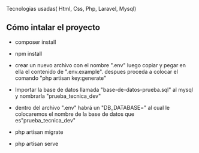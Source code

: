 Tecnologias usadas( Html, Css, Php, Laravel, Mysql)

## Cómo intalar el proyecto

- composer install

- npm install

- crear un nuevo archivo con el nombre ".env" luego copiar y pegar en ella el contenido de ".env.example". despues proceda a colocar el comando "php artisan key:generate"

- Importar la base de datos llamada "base-de-datos-prueba.sql" al mysql y nombrarla "prueba_tecnica_dev"

- dentro del archivo ".env" habrá un "DB_DATABASE=" al cual le colocaremos el nombre de la base de datos que es"prueba_tecnica_dev"

- php artisan migrate

- php artisan serve

